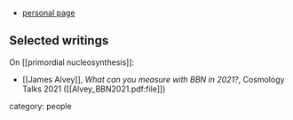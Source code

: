 
* [personal page](https://james-alvey-42.github.io/)

## Selected writings

On [[primordial nucleosynthesis]]:

* [[James Alvey]], *What can you measure with BBN in 2021?*, Cosmology Talks 2021 ([[Alvey_BBN2021.pdf:file]])



category: people

